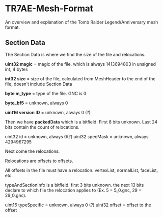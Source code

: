 # TR7AE-Mesh-Format
An overview and explanation of the Tomb Raider Legend/Anniversary mesh format.


## Section Data

The Section Data is where we find the size of the file and relocations.

**uint32 magic** = magic of the file, which is always 1413694803 in unsigned int, 4 bytes

**int32 size** = size of the file, calculated from MeshHeader to the end of the file, doesn't include Section Data

**byte m_type** = type of the file. GNC is 0

**byte_bf5** = unknown, always 0

**uint16 version ID** = unknown, always 0 (?)

Then we have **packedData** which is a bitfield. First 8 bits unknown. Last 24 bits contain the count of relocations.

uint32 id = unknown, always 0(?)
uint32 specMask = unknown, always 4294967295

Next come the relocations.

Relocations are offsets to offsets.

All offsets in the file must have a relocation. vertexList, normalList, faceList, etc.

typeAndSectionInfo is a bitfield. first 3 bits unknown. the next 13 bits declare to which file the relocation applies to (Ex. 5 = 5_0.gnc, 29 = 29_0.gnc).

uint16 typeSpecific = unknown, always 0 (?)
uint32 offset = offset to the offset
